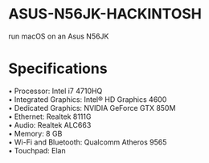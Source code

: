 #                                                                     ASUS-N56JK-HACKINTOSH
run macOS on an Asus N56JK
# Specifications
• Processor: Intel i7 4710HQ                                                                                                                                             
• Integrated Graphics: Intel® HD Graphics 4600                                                                                                                           
• Dedicated Graphics: NVIDIA GeForce GTX 850M                                                                                                                             
• Ethernet: Realtek 8111G                                                                                                                                                 
• Audio: Realtek ALC663                                                                                                                                                   
• Memory: 8 GB                                                                                                                                                           
• Wi-Fi and Bluetooth: Qualcomm Atheros 9565                                                                                                                             
• Touchpad: Elan                                                                                                                                                         
